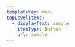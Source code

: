 ```yaml
---
templateKey: menu
topLevelItems:
  - displayText: sample
    itemType: Button
    url: sample
---
```


